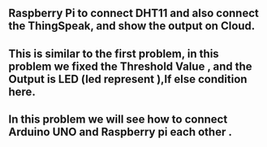 <h2>Raspberry Pi to connect DHT11 and also connect  the ThingSpeak, and show the output on Cloud.</h2>


<h2>This is similar to the first problem, in this problem we fixed the Threshold Value , and the Output is LED (led represent ),If else condition here.</h2>



<h2>In this problem we will see how to connect Arduino UNO and Raspberry pi each other .</h2>
